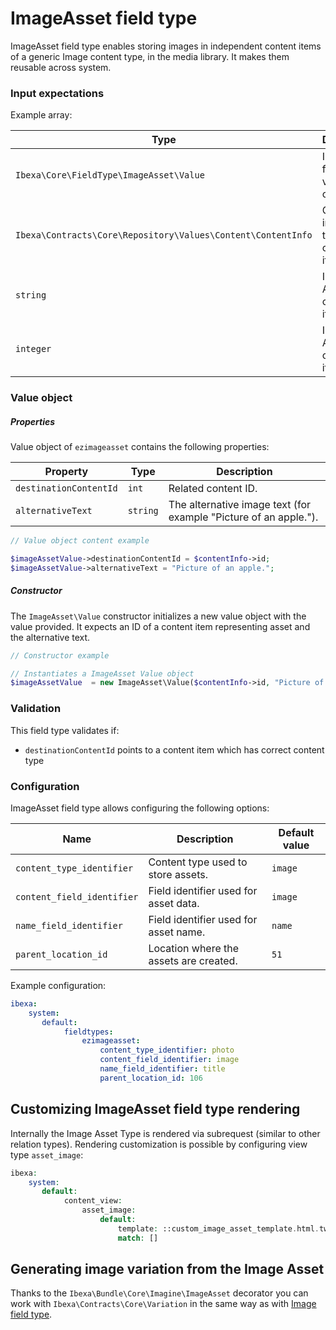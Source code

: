 # ImageAsset field type

ImageAsset field type enables storing images in independent content items of a generic Image content type, in the media library.
It makes them reusable across system.

### Input expectations

Example array:

|Type|Description|Example|
|------|------|------|
|`Ibexa\Core\FieldType\ImageAsset\Value`|ImageAsset field type value object.|See below.|
|`Ibexa\Contracts\Core\Repository\Values\Content\ContentInfo`|ContentInfo instance of the Asset content item. |n/a|
|`string`| ID of the Asset content item. |`"150"`|
|`integer`| ID of the Asset content item. | `150`|

### Value object

##### Properties

Value object of `ezimageasset` contains the following properties:

| Property | Type  | Description|
|----------|-------|------------|
| `destinationContentId`  |  `int` | Related content ID. |
| `alternativeText`  |  `string` |  The alternative image text (for example "Picture of an apple."). |

``` php
// Value object content example

$imageAssetValue->destinationContentId = $contentInfo->id;
$imageAssetValue->alternativeText = "Picture of an apple.";
```

##### Constructor

The `ImageAsset\Value` constructor initializes a new value object with the value provided.
It expects an ID of a content item representing asset and the alternative text.

``` php
// Constructor example

// Instantiates a ImageAsset Value object
$imageAssetValue  = new ImageAsset\Value($contentInfo->id, "Picture of an apple.");
```

### Validation

This field type validates if:

- `destinationContentId` points to a content item which has correct content type

### Configuration

ImageAsset field type allows configuring the following options:

|Name|Description|Default value|
|----|-----------|-------------|
|`content_type_identifier`|Content type used to store assets.|`image`|
|`content_field_identifier`|Field identifier used for asset data.|`image`|
|`name_field_identifier`|Field identifier used for asset name.|`name`|
|`parent_location_id`|Location where the assets are created.|`51`|

Example configuration:

``` yaml
ibexa:
    system:
       default:
            fieldtypes:
                ezimageasset:
                    content_type_identifier: photo
                    content_field_identifier: image
                    name_field_identifier: title
                    parent_location_id: 106
```

## Customizing ImageAsset field type rendering

Internally the Image Asset Type is rendered via subrequest (similar to other relation types).
Rendering customization is possible by configuring view type `asset_image`:

```php
ibexa:
    system:
       default:
            content_view:
                asset_image:
                    default:
                        template: ::custom_image_asset_template.html.twig
                        match: []
```

## Generating image variation from the Image Asset

Thanks to the `Ibexa\Bundle\Core\Imagine\ImageAsset` decorator you can work with `Ibexa\Contracts\Core\Variation` in the same way as with [Image field type](imagefield.md).
